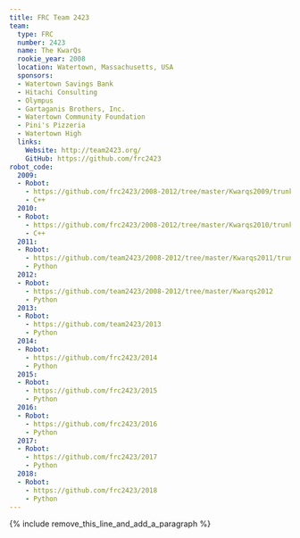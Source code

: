 ```yaml
---
title: FRC Team 2423
team:
  type: FRC
  number: 2423
  name: The KwarQs
  rookie_year: 2008
  location: Watertown, Massachusetts, USA
  sponsors:
  - Watertown Savings Bank
  - Hitachi Consulting
  - Olympus
  - Gartaganis Brothers, Inc.
  - Watertown Community Foundation
  - Pini's Pizzeria
  - Watertown High
  links:
    Website: http://team2423.org/
    GitHub: https://github.com/frc2423
robot_code:
  2009:
  - Robot:
    - https://github.com/frc2423/2008-2012/tree/master/Kwarqs2009/trunk
    - C++
  2010:
  - Robot:
    - https://github.com/frc2423/2008-2012/tree/master/Kwarqs2010/trunk
    - C++
  2011:
  - Robot:
    - https://github.com/team2423/2008-2012/tree/master/Kwarqs2011/trunk
    - Python
  2012:
  - Robot:
    - https://github.com/team2423/2008-2012/tree/master/Kwarqs2012
    - Python
  2013:
  - Robot:
    - https://github.com/team2423/2013
    - Python
  2014:
  - Robot:
    - https://github.com/frc2423/2014
    - Python
  2015:
  - Robot:
    - https://github.com/frc2423/2015
    - Python
  2016:
  - Robot:
    - https://github.com/frc2423/2016
    - Python
  2017:
  - Robot:
    - https://github.com/frc2423/2017
    - Python
  2018:
  - Robot:
    - https://github.com/frc2423/2018
    - Python
---
```


{% include remove_this_line_and_add_a_paragraph %}